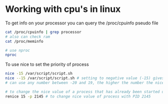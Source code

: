 # Working with cpu's in linux

To get info on your processor you can query the /proc/cpuinfo pseudo file

```sh
cat /proc/cpuinfo | grep processor
# also can check ram 
cat /proc/meminfo

# use nproc
nproc
```

To use nice to set the priority of process

```sh
nice -15 /var/script/script.sh
nice --15 /var/script/script.sh # setting to negative value (-15) gives the process a more urgent priority
# can use any number between -20 and 19, the higher the number the nicer the process will be when it comes to giving up resources in favor of other processes.

# to change the nice value of a process that has already been started use renice
renice 15 -p 2145 # to change nice value of process with PID 2145
```